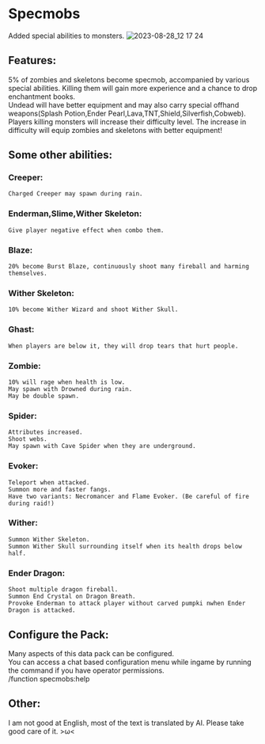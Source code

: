 # Specmobs
Added special abilities to monsters.
![2023-08-28_12 17 24](https://github.com/HanalinchEve/specmobs/assets/85469964/be6841f9-69f8-43a4-aa44-b9c8060c02af)

## Features:
5% of zombies and skeletons become specmob, accompanied by various special abilities. Killing them will gain more experience and a chance to drop enchantment books.  
Undead will have better equipment and may also carry special offhand weapons(Splash Potion,Ender Pearl,Lava,TNT,Shield,Silverfish,Cobweb).  
Players killing monsters will increase their difficulty level. The increase in difficulty will equip zombies and skeletons with better equipment!  

## Some other abilities:
###  Creeper:
    Charged Creeper may spawn during rain.  
###  Enderman,Slime,Wither Skeleton:
    Give player negative effect when combo them.  
###  Blaze:
    20% become Burst Blaze, continuously shoot many fireball and harming themselves.  
###  Wither Skeleton:
    10% become Wither Wizard and shoot Wither Skull.  
###  Ghast:
    When players are below it, they will drop tears that hurt people.  
###  Zombie:
    10% will rage when health is low.  
    May spawn with Drowned during rain.  
    May be double spawn.  
###  Spider:
    Attributes increased.  
    Shoot webs.  
    May spawn with Cave Spider when they are underground.  
###  Evoker:
    Teleport when attacked.  
    Summon more and faster fangs.  
    Have two variants: Necromancer and Flame Evoker. (Be careful of fire during raid!)  
###  Wither:
    Summon Wither Skeleton.  
    Summon Wither Skull surrounding itself when its health drops below half.  
###  Ender Dragon:
    Shoot multiple dragon fireball.  
    Summon End Crystal on Dragon Breath.  
    Provoke Enderman to attack player without carved pumpki nwhen Ender Dragon is attacked.  

## Configure the Pack:
Many aspects of this data pack can be configured.  
You can access a chat based configuration menu while ingame by running the command if you have operator permissions.  
/function specmobs:help  

## Other:
I am not good at English, most of the text is translated by AI. Please take good care of it. >ω<
